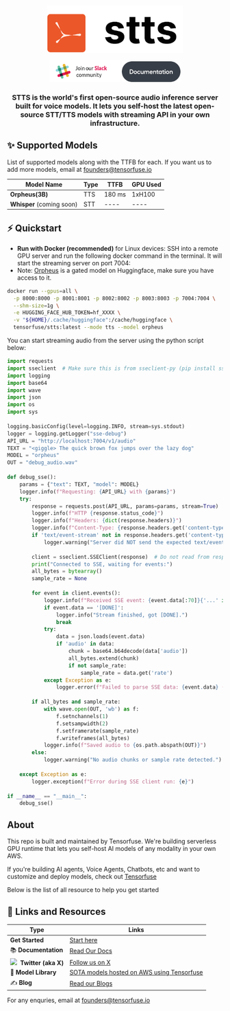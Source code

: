 <div align="center">

  <a href="https://tensorfuse.io/"><picture>
    <source media="(prefers-color-scheme: dark)" srcset="./assets/dark.png">
    <source media="(prefers-color-scheme: light)" srcset="./assets/light.png">
    <img alt="stts logo" src="./assets/light.png" height="110" style="max-width: 100%;">
  </picture></a>
  
<a href="https://join.slack.com/t/tensorfusecommunity/shared_invite/zt-30r6ik3dz-Rf7nS76vWKOu6DoKh5Cs5w"><img src="./assets/join_slack.png" width="165"></a>
<a href="https://tensorfuse.io/docs/concepts/introduction"><img src="./assets/Documentation Button.png" width="137"></a>

### STTS is the world's first open-source audio inference server built for voice models. It lets you self-host the latest open-source STT/TTS models with streaming API in your own infrastructure. 


</div>

## ✨ Supported Models

List of supported models along with the TTFB for each. If you want us to add more models, email at founders@tensorfuse.io

| Model Name | Type | TTFB | GPU Used |
|-----------|---------|--------|----------|
| **Orpheus(3B)**     | TTS | 180 ms | 1xH100 |
| **Whisper** (coming soon)     | STT | ----  | ---- |

## ⚡ Quickstart

- **Run with Docker (recommended)** for Linux devices:
SSH into a remote GPU server and run the following docker command in the terminal. It will start the streaming server on port 7004:
- Note: [Orpheus](https://huggingface.co/canopylabs/orpheus-3b-0.1-ft) is a gated model on Huggingface, make sure you have access to it. 

```bash
docker run --gpus=all \
  -p 8000:8000 -p 8001:8001 -p 8002:8002 -p 8003:8003 -p 7004:7004 \
  --shm-size=1g \
  -e HUGGING_FACE_HUB_TOKEN=hf_XXXX \
  -v "${HOME}/.cache/huggingface":/cache/huggingface \
  tensorfuse/stts:latest --mode tts --model orpheus
```

You can start streaming audio from the server using the python script below:

```python
import requests
import sseclient  # Make sure this is from sseclient-py (pip install sseclient-py)
import logging
import base64
import wave
import json
import os
import sys

logging.basicConfig(level=logging.INFO, stream=sys.stdout)
logger = logging.getLogger("sse-debug")
API_URL = "http://localhost:7004/v1/audio"
TEXT = "<giggle> The quick brown fox jumps over the lazy dog"
MODEL = "orpheus"
OUT = "debug_audio.wav"

def debug_sse():
    params = {"text": TEXT, "model": MODEL}
    logger.info(f"Requesting: {API_URL} with {params}")
    try:
        response = requests.post(API_URL, params=params, stream=True)
        logger.info(f"HTTP {response.status_code}")
        logger.info(f"Headers: {dict(response.headers)}")
        logger.info(f"Content-Type: {response.headers.get('content-type','')}")
        if 'text/event-stream' not in response.headers.get('content-type', ''):
            logger.warning("Server did NOT send the expected text/event-stream Content-Type!")

        client = sseclient.SSEClient(response)  # Do not read from response first!
        print("Connected to SSE, waiting for events:")
        all_bytes = bytearray()
        sample_rate = None

        for event in client.events():
            logger.info(f"Received SSE event: {event.data[:70]}{'...' if len(event.data) > 70 else ''}")
            if event.data == '[DONE]':
                logger.info("Stream finished, got [DONE].")
                break
            try:
                data = json.loads(event.data)
                if 'audio' in data:
                    chunk = base64.b64decode(data['audio'])
                    all_bytes.extend(chunk)
                    if not sample_rate:
                        sample_rate = data.get('rate')
            except Exception as e:
                logger.error(f"Failed to parse SSE data: {event.data} ({e})")

        if all_bytes and sample_rate:
            with wave.open(OUT, 'wb') as f:
                f.setnchannels(1)
                f.setsampwidth(2)
                f.setframerate(sample_rate)
                f.writeframes(all_bytes)
            logger.info(f"Saved audio to {os.path.abspath(OUT)}")
        else:
            logger.warning("No audio chunks or sample rate detected.")

    except Exception as e:
        logger.exception(f"Error during SSE client run: {e}")

if __name__ == "__main__":
    debug_sse()
```


## About

This repo is built and maintained by Tensorfuse. We're building serverless GPU runtime that lets you self-host AI models of any modality in your own AWS. 

If you're building AI agents, Voice Agents, Chatbots, etc and want to customize and deploy models, check out [Tensorfuse](https://tensorfuse.io)

Below is the list of all resource to help you get started


## 🔗 Links and Resources
| Type                            | Links                               |
| ------------------------------- | --------------------------------------- |
| **Get Started**              | [Start here](https://app.tensorfuse.io/) |
| 📚 **Documentation**              | [Read Our Docs](https://tensorfuse.io/docs/concepts/introduction) |
| <img width="16" src="https://upload.wikimedia.org/wikipedia/commons/6/6f/Logo_of_Twitter.svg" />&nbsp; **Twitter (aka X)**              |  [Follow us on X](https://x.com/tensorfuse)|
| 🔮 **Model Library**            | [SOTA models hosted on AWS using Tensorfuse](https://tensorfuse.io/docs/guides/modality/text/llama_4)|
| ✍️ **Blog**                    | [Read our Blogs](https://tensorfuse.io/docs/blogs/blog)|


For any enquries, email at founders@tensorfuse.io



